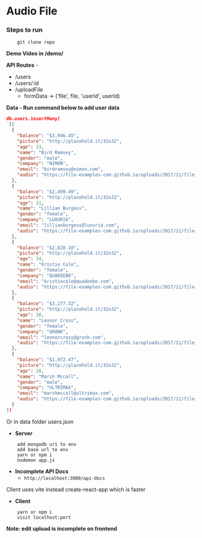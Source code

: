 # Audio File

### Steps to run

```
    git clone repo
```

**Demo Video in /demo/**

**API Routes** -

- /users
- /users/:id
- /uploadFile
  - formData -> ('file', file, 'userId', userId)

**Data - Run command below to add user data**

```json
db.users.insertMany(
 [[
  {
    "balance": "$3,946.45",
    "picture": "http://placehold.it/32x32",
    "age": 23,
    "name": "Bird Ramsey",
    "gender": "male",
    "company": "NIMON",
    "email": "birdramsey@nimon.com",
    "audio": "https://file-examples-com.github.io/uploads/2017/11/file_example_MP3_700KB.mp3"
  },
  {
    "balance": "$2,499.49",
    "picture": "http://placehold.it/32x32",
    "age": 31,
    "name": "Lillian Burgess",
    "gender": "female",
    "company": "LUXURIA",
    "email": "lillianburgess@luxuria.com",
    "audio": "https://file-examples-com.github.io/uploads/2017/11/file_example_MP3_700KB.mp3"
  },
  {
    "balance": "$2,820.18",
    "picture": "http://placehold.it/32x32",
    "age": 34,
    "name": "Kristie Cole",
    "gender": "female",
    "company": "QUADEEBO",
    "email": "kristiecole@quadeebo.com",
    "audio": "https://file-examples-com.github.io/uploads/2017/11/file_example_MP3_700KB.mp3"
  },
  {
    "balance": "$3,277.32",
    "picture": "http://placehold.it/32x32",
    "age": 30,
    "name": "Leonor Cross",
    "gender": "female",
    "company": "GRONK",
    "email": "leonorcross@gronk.com",
    "audio": "https://file-examples-com.github.io/uploads/2017/11/file_example_MP3_700KB.mp3"
  },
  {
    "balance": "$1,972.47",
    "picture": "http://placehold.it/32x32",
    "age": 28,
    "name": "Marsh Mccall",
    "gender": "male",
    "company": "ULTRIMAX",
    "email": "marshmccall@ultrimax.com",
    "audio": "https://file-examples-com.github.io/uploads/2017/11/file_example_MP3_700KB.mp3"
  }
])
```

Or in data folder users.json

- **Server**

```
    add mongodb uri to env
    add base url to env
    yarn or npm i
    nodemon app.js
```

- **Incomplete API Docs**
  - `http://localhost:3000/api-docs`

Client uses vite instead create-react-app which is faster

- **Client**

```
    yarn or npm i
    visit localhost:port
```

**Note: edit upload is incomplete on frontend**
